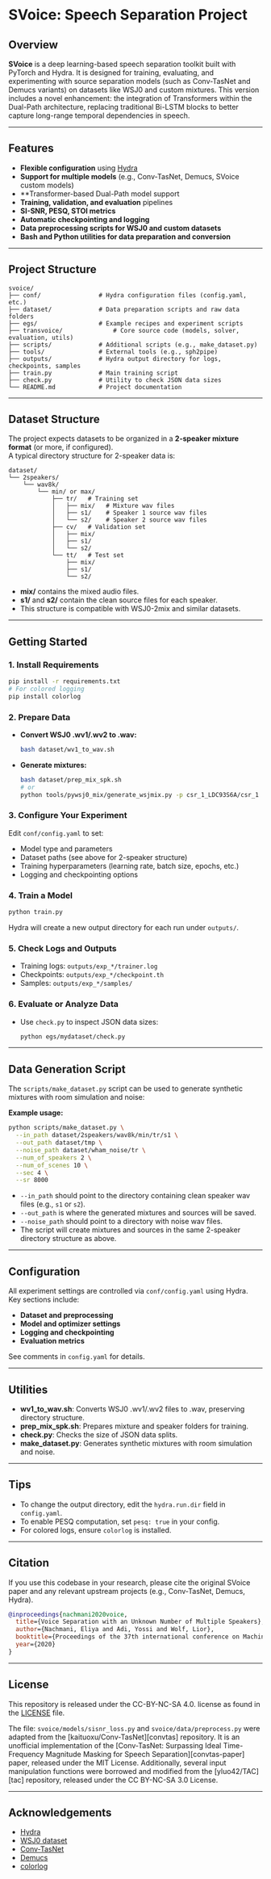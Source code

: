 # SVoice: Speech Separation Project

## Overview

**SVoice** is a deep learning-based speech separation toolkit built with PyTorch and Hydra. It is designed for training, evaluating, and experimenting with source separation models (such as Conv-TasNet and Demucs variants) on datasets like WSJ0 and custom mixtures.
This version includes a novel enhancement: the integration of Transformers within the Dual-Path architecture, replacing traditional Bi-LSTM blocks to better capture long-range temporal dependencies in speech.

---

## Features

- **Flexible configuration** using [Hydra](https://hydra.cc/)
- **Support for multiple models** (e.g., Conv-TasNet, Demucs, SVoice custom models)
- **Transformer-based Dual-Path model support
- **Training, validation, and evaluation** pipelines
- **SI-SNR, PESQ, STOI metrics**
- **Automatic checkpointing and logging**
- **Data preprocessing scripts for WSJ0 and custom datasets**
- **Bash and Python utilities for data preparation and conversion**

---

## Project Structure

```
svoice/
├── conf/                # Hydra configuration files (config.yaml, etc.)
├── dataset/             # Data preparation scripts and raw data folders
├── egs/                 # Example recipes and experiment scripts
├── transvoice/              # Core source code (models, solver, evaluation, utils)
├── scripts/             # Additional scripts (e.g., make_dataset.py)
├── tools/               # External tools (e.g., sph2pipe)
├── outputs/             # Hydra output directory for logs, checkpoints, samples
├── train.py             # Main training script
├── check.py             # Utility to check JSON data sizes
└── README.md            # Project documentation
```

---

## Dataset Structure

The project expects datasets to be organized in a **2-speaker mixture format** (or more, if configured).  
A typical directory structure for 2-speaker data is:

```
dataset/
└── 2speakers/
    └── wav8k/
        └── min/ or max/
            ├── tr/   # Training set
            │   ├── mix/   # Mixture wav files
            │   ├── s1/    # Speaker 1 source wav files
            │   └── s2/    # Speaker 2 source wav files
            ├── cv/   # Validation set
            │   ├── mix/
            │   ├── s1/
            │   └── s2/
            └── tt/   # Test set
                ├── mix/
                ├── s1/
                └── s2/
```

- **mix/** contains the mixed audio files.
- **s1/** and **s2/** contain the clean source files for each speaker.
- This structure is compatible with WSJ0-2mix and similar datasets.

---

## Getting Started

### 1. **Install Requirements**

```bash
pip install -r requirements.txt
# For colored logging
pip install colorlog
```

### 2. **Prepare Data**

- **Convert WSJ0 .wv1/.wv2 to .wav:**
  ```bash
  bash dataset/wv1_to_wav.sh
  ```
- **Generate mixtures:**
  ```bash
  bash dataset/prep_mix_spk.sh
  # or
  python tools/pywsj0_mix/generate_wsjmix.py -p csr_1_LDC93S6A/csr_1 -o mix_splits_data -n 2 -sr 8000 --len_mode min max
  ```

### 3. **Configure Your Experiment**

Edit `conf/config.yaml` to set:
- Model type and parameters
- Dataset paths (see above for 2-speaker structure)
- Training hyperparameters (learning rate, batch size, epochs, etc.)
- Logging and checkpointing options

### 4. **Train a Model**

```bash
python train.py
```

Hydra will create a new output directory for each run under `outputs/`.

### 5. **Check Logs and Outputs**

- Training logs: `outputs/exp_*/trainer.log`
- Checkpoints: `outputs/exp_*/checkpoint.th`
- Samples: `outputs/exp_*/samples/`

### 6. **Evaluate or Analyze Data**

- Use `check.py` to inspect JSON data sizes:
  ```bash
  python egs/mydataset/check.py
  ```

---

## Data Generation Script

The `scripts/make_dataset.py` script can be used to generate synthetic mixtures with room simulation and noise:

**Example usage:**
```bash
python scripts/make_dataset.py \
  --in_path dataset/2speakers/wav8k/min/tr/s1 \
  --out_path dataset/tmp \
  --noise_path dataset/wham_noise/tr \
  --num_of_speakers 2 \
  --num_of_scenes 10 \
  --sec 4 \
  --sr 8000
```
- `--in_path` should point to the directory containing clean speaker wav files (e.g., `s1` or `s2`).
- `--out_path` is where the generated mixtures and sources will be saved.
- `--noise_path` should point to a directory with noise wav files.
- The script will create mixtures and sources in the same 2-speaker directory structure as above.

---

## Configuration

All experiment settings are controlled via `conf/config.yaml` using Hydra.  
Key sections include:

- **Dataset and preprocessing**
- **Model and optimizer settings**
- **Logging and checkpointing**
- **Evaluation metrics**

See comments in `config.yaml` for details.

---

## Utilities

- **wv1_to_wav.sh**: Converts WSJ0 .wv1/.wv2 files to .wav, preserving directory structure.
- **prep_mix_spk.sh**: Prepares mixture and speaker folders for training.
- **check.py**: Checks the size of JSON data splits.
- **make_dataset.py**: Generates synthetic mixtures with room simulation and noise.

---

## Tips

- To change the output directory, edit the `hydra.run.dir` field in `config.yaml`.
- To enable PESQ computation, set `pesq: true` in your config.
- For colored logs, ensure `colorlog` is installed.

---

## Citation

If you use this codebase in your research, please cite the original SVoice paper and any relevant upstream projects (e.g., Conv-TasNet, Demucs, Hydra).

```bibtex
@inproceedings{nachmani2020voice,
  title={Voice Separation with an Unknown Number of Multiple Speakers},
  author={Nachmani, Eliya and Adi, Yossi and Wolf, Lior},
  booktitle={Proceedings of the 37th international conference on Machine learning},
  year={2020}
}
```
---

## License

This repository is released under the CC-BY-NC-SA 4.0. license as found in the [LICENSE](LICENSE) file.

The file: `svoice/models/sisnr_loss.py` and `svoice/data/preprocess.py` were adapted from the [kaituoxu/Conv-TasNet][convtas] repository. It is an unofficial implementation of the [Conv-TasNet: Surpassing Ideal Time-Frequency Magnitude Masking for Speech Separation][convtas-paper] paper, released under the MIT License.
Additionally, several input manipulation functions were borrowed and modified from the [yluo42/TAC][tac] repository, released under the CC BY-NC-SA 3.0 License.

---

## Acknowledgements

- [Hydra](https://hydra.cc/)
- [WSJ0 dataset](https://catalog.ldc.upenn.edu/LDC93S6A)
- [Conv-TasNet](https://github.com/funcwj/Conv-TasNet)
- [Demucs](https://github.com/facebookresearch/demucs)
- [colorlog](https://github.com/borntyping/python-colorlog)
